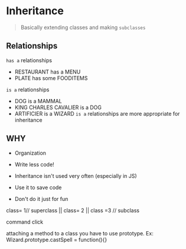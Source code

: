 # Inheritance
> Basically extending classes and making `subclasses`

## Relationships
`has a` relationships
- RESTAURANT has a MENU
- PLATE has some FOODITEMS

`is a` relationships
- DOG is a MAMMAL
- KING CHARLES CAVALIER is a DOG
- ARTIFICIER is a WIZARD
`is a` relationships are more appropriate for inheritance

## WHY
- Organization
- Write less code!

- Inheritance isn't used very often (especially in JS)
- Use it to save code
- Don't do it just for fun


class= 1// superclass
||
class= 2
||
class =3 // subclass


command click

attaching a method to a class you have to use prototype. Ex: Wizard.prototype.castSpell = function(){}



